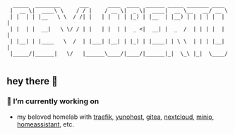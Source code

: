 ```
  _____  ________      ___      ____  ____  ______ _____ _______ ____  
 |  __ \|  ____\ \    / / |    / __ \|  _ \|  ____|  __ \__   __/ __ \ 
 | |  | | |__   \ \  / /| |   | |  | | |_) | |__  | |__) | | | | |  | |
 | |  | |  __|   \ \/ / | |   | |  | |  _ <|  __| |  _  /  | | | |  | |
 | |__| | |____   \  /  | |___| |__| | |_) | |____| | \ \  | | | |__| |
 |_____/|______|   \/   |______\____/|____/|______|_|  \_\ |_|  \____/ 
                                                                       
```                                                                       

## hey there 👋

### 🔭 I’m currently working on

- my beloved homelab with [traefik](https://github.com/traefik), [yunohost](https://github.com/yunohost), [gitea](https://github.com/go-gitea), [nextcloud](https://github.com/nextcloud), [minio](https://github.com/minio/), [homeassistant](https://github.com/home-assistant), etc.

<!--
**devloberto/devloberto** is a ✨ _special_ ✨ repository because its `README.md` (this file) appears on your GitHub profile.

Here are some ideas to get you started:

- 🔭 I’m currently working on ...
- 🌱 I’m currently learning ...
- 👯 I’m looking to collaborate on ...
- 🤔 I’m looking for help with ...
- 💬 Ask me about ...
- 📫 How to reach me: ...
- 😄 Pronouns: ...
- ⚡ Fun fact: ...
-->
